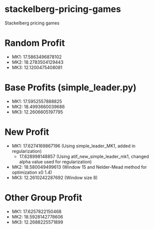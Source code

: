 # stackelberg-pricing-games

Stackelberg pricing games

# Random Profit

- MK1: 17.5863496878102
- MK2: 18.2783504129443
- MK3: 12.1200475408081

# Base Profits (simple_leader.py)

- MK1: 17.5952557888825
- MK2: 18.4993660039686
- MK3: 12.2606605197795

# New Profit

- MK1: 17.6274169867196 (Using simple_leader_MK1, added in regularization)
  - 17.628998148857 (Using atif_new_simple_leader_mk1, changed alpha value used for regularization)
- MK2: 18.580049499613 (Window 15 and Nelder-Mead method for optimization x0 1.4)
- MK3: 12.2610242287692 (Window size 8)

# Other Group Profit

- MK1: 17.6257822150468
- MK2: 18.5928142778606
- MK3: 12.2688225571899

